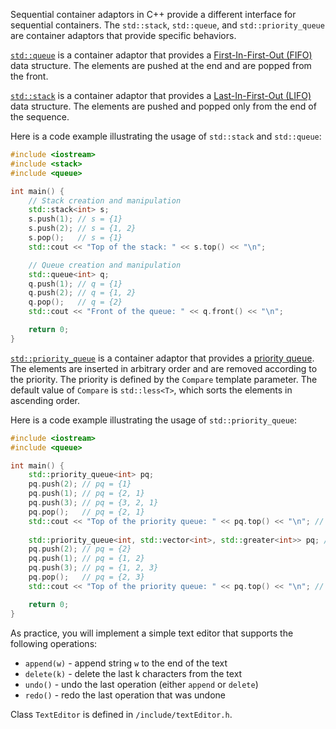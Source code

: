 Sequential container adaptors in C++ provide a different interface for sequential containers. The `std::stack`, `std::queue`, and `std::priority_queue` are container adaptors that provide specific behaviors.

[`std::queue`](https://en.cppreference.com/w/cpp/container/queue) is a container adaptor that provides a [First-In-First-Out (FIFO)](https://en.wikipedia.org/wiki/FIFO_(computing_and_electronics)) data structure. The elements are pushed at the end and are popped from the front.

[`std::stack`](https://en.cppreference.com/w/cpp/container/stack) is a container adaptor that provides a [Last-In-First-Out (LIFO)](https://en.wikipedia.org/wiki/Stack_(abstract_data_type)) data structure. The elements are pushed and popped only from the end of the sequence.

Here is a code example illustrating the usage of `std::stack` and `std::queue`:

```cpp
#include <iostream>
#include <stack>
#include <queue>

int main() {
    // Stack creation and manipulation
    std::stack<int> s;
    s.push(1); // s = {1}
    s.push(2); // s = {1, 2}
    s.pop();   // s = {1}
    std::cout << "Top of the stack: " << s.top() << "\n";

    // Queue creation and manipulation
    std::queue<int> q;
    q.push(1); // q = {1}
    q.push(2); // q = {1, 2}
    q.pop();   // q = {2}
    std::cout << "Front of the queue: " << q.front() << "\n";

    return 0;
}
```

[`std::priority_queue`](https://en.cppreference.com/w/cpp/container/priority_queue) is a container adaptor that provides a [priority queue](https://en.wikipedia.org/wiki/Priority_queue). The elements are inserted in arbitrary order and are removed according to the priority. The priority is defined by the `Compare` template parameter. The default value of `Compare` is `std::less<T>`, which sorts the elements in ascending order.

Here is a code example illustrating the usage of `std::priority_queue`:

```cpp
#include <iostream>
#include <queue>

int main() {
    std::priority_queue<int> pq;
    pq.push(2); // pq = {1}
    pq.push(1); // pq = {2, 1}
    pq.push(3); // pq = {3, 2, 1}
    pq.pop();   // pq = {2, 1}
    std::cout << "Top of the priority queue: " << pq.top() << "\n"; // Output: 2
    
    std::priority_queue<int, std::vector<int>, std::greater<int>> pq; // comparator is std::greater<int>
    pq.push(2); // pq = {2}
    pq.push(1); // pq = {1, 2}
    pq.push(3); // pq = {1, 2, 3}
    pq.pop();   // pq = {2, 3}
    std::cout << "Top of the priority queue: " << pq.top() << "\n"; // Output: 2

    return 0;
}
```

As practice, you will implement a simple text editor that supports the following operations: 
- `append(w)` - append string `w` to the end of the text
- `delete(k)` - delete the last k characters from the text
- `undo()` - undo the last operation (either `append` or `delete`)
- `redo()` - redo the last operation that was undone

Class `TextEditor` is defined in `/include/textEditor.h`. 